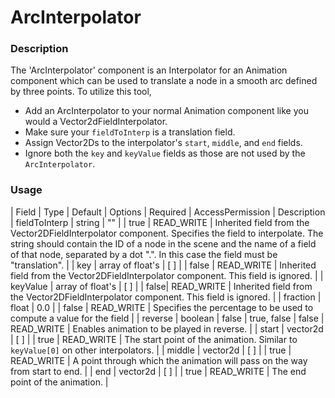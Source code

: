 # ArcInterpolator

### Description
The 'ArcInterpolator' component is an Interpolator for an Animation component which can be used to translate a node in a smooth arc defined by three points.
To utilize this tool,
 - Add an ArcInterpolator to your normal Animation component like you would a Vector2dFieldInterpolator. 
 - Make sure your `fieldToInterp` is a translation field.
 - Assign Vector2Ds to the interpolator's `start`, `middle`, and `end` fields.
 - Ignore both the `key` and `keyValue` fields as those are not used by the `ArcInterpolator`. 

### Usage
| Field | Type | Default | Options | Required | AccessPermission | Description
| fieldToInterp | string | "" | | true | READ_WRITE | Inherited field from the Vector2DFieldInterpolator component. Specifies the field to interpolate. The string should contain the ID of a node in the scene and the name of a field of that node, separated by a dot ".". In this case the field must be "translation". |
| key | array of float's | [ ] | | false | READ_WRITE | Inherited field from the Vector2DFieldInterpolator component. This field is ignored. |
| keyValue | array of float's | [ ] | | false| READ_WRITE | Inherited field from the Vector2DFieldInterpolator component. This field is ignored. |
| fraction | float | 0.0 | | false | READ_WRITE | Specifies the percentage to be used to compute a value for the field |
| reverse | boolean | false | true, false | false |  READ_WRITE | Enables animation to be played in reverse. |
| start | vector2d | [ ] | | true | READ_WRITE | The start point of the animation. Similar to `keyValue[0]` on other interpolators. |
| middle | vector2d | [ ] | | true | READ_WRITE | A point through which the animation will pass on the way from start to end. |
| end | vector2d | [ ] | | true | READ_WRITE | The end point of the animation. |